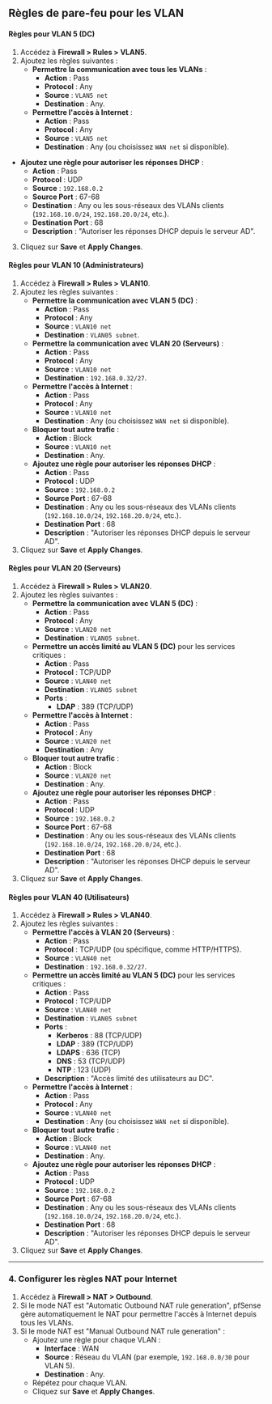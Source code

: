 

## Règles de pare-feu pour les VLAN

#### Règles pour **VLAN 5 (DC)**
1. Accédez à **Firewall > Rules > VLAN5**.
2. Ajoutez les règles suivantes :
   - **Permettre la communication avec tous les VLANs** :
     - **Action** : Pass
     - **Protocol** : Any
     - **Source** : `VLAN5 net`
     - **Destination** : Any.
   - **Permettre l'accès à Internet** :
     - **Action** : Pass
     - **Protocol** : Any
     - **Source** : `VLAN5 net`
     - **Destination** : Any (ou choisissez `WAN net` si disponible).
-  **Ajoutez une règle pour autoriser les réponses DHCP** :
   - **Action** : Pass
   - **Protocol** : UDP
   - **Source** : `192.168.0.2`
   - **Source Port** : 67-68
   - **Destination** : Any ou les sous-réseaux des VLANs clients (`192.168.10.0/24`, `192.168.20.0/24`, etc.).
   - **Destination Port** : 68
   - **Description** : "Autoriser les réponses DHCP depuis le serveur AD".
3. Cliquez sur **Save** et **Apply Changes**.

#### Règles pour **VLAN 10 (Administrateurs)**
1. Accédez à **Firewall > Rules > VLAN10**.
2. Ajoutez les règles suivantes :
   - **Permettre la communication avec VLAN 5 (DC)** :
     - **Action** : Pass
     - **Protocol** : Any
     - **Source** : `VLAN10 net`
     - **Destination** : `VLAN05 subnet`.
   - **Permettre la communication avec VLAN 20 (Serveurs)** :
     - **Action** : Pass
     - **Protocol** : Any
     - **Source** : `VLAN10 net`
     - **Destination** : `192.168.0.32/27`.
   - **Permettre l'accès à Internet** :
     - **Action** : Pass
     - **Protocol** : Any
     - **Source** : `VLAN10 net`
     - **Destination** : Any (ou choisissez `WAN net` si disponible).
   - **Bloquer tout autre trafic** :
     - **Action** : Block
     - **Source** : `VLAN10 net`
     - **Destination** : Any.
   - **Ajoutez une règle pour autoriser les réponses DHCP** :
     - **Action** : Pass
     - **Protocol** : UDP
     - **Source** : `192.168.0.2`
     - **Source Port** : 67-68
     - **Destination** : Any ou les sous-réseaux des VLANs clients (`192.168.10.0/24`, `192.168.20.0/24`, etc.).
     - **Destination Port** : 68
     - **Description** : "Autoriser les réponses DHCP depuis le serveur AD".
3. Cliquez sur **Save** et **Apply Changes**.

#### Règles pour **VLAN 20 (Serveurs)**
1. Accédez à **Firewall > Rules > VLAN20**.
2. Ajoutez les règles suivantes :
   - **Permettre la communication avec VLAN 5 (DC)** :
     - **Action** : Pass
     - **Protocol** : Any
     - **Source** : `VLAN20 net`
     - **Destination** : `VLAN05 subnet`.
   - **Permettre un accès limité au VLAN 5 (DC)** pour les services critiques :
     - **Action** : Pass
     - **Protocol** : TCP/UDP
     - **Source** : `VLAN40 net`
     - **Destination** : `VLAN05 subnet`
     - **Ports** :
       - **LDAP** : 389 (TCP/UDP)
   - **Permettre l'accès à Internet** :
     - **Action** : Pass
     - **Protocol** : Any
     - **Source** : `VLAN20 net`
     - **Destination** : Any 
   - **Bloquer tout autre trafic** :
     - **Action** : Block
     - **Source** : `VLAN20 net`
     - **Destination** : Any.
   - **Ajoutez une règle pour autoriser les réponses DHCP** :
     - **Action** : Pass
     - **Protocol** : UDP
     - **Source** : `192.168.0.2`
     - **Source Port** : 67-68
     - **Destination** : Any ou les sous-réseaux des VLANs clients (`192.168.10.0/24`, `192.168.20.0/24`, etc.).
     - **Destination Port** : 68
     - **Description** : "Autoriser les réponses DHCP depuis le serveur AD".
3. Cliquez sur **Save** et **Apply Changes**.

#### Règles pour **VLAN 40 (Utilisateurs)**
1. Accédez à **Firewall > Rules > VLAN40**.
2. Ajoutez les règles suivantes :
   - **Permettre l'accès à VLAN 20 (Serveurs)** :
     - **Action** : Pass
     - **Protocol** : TCP/UDP (ou spécifique, comme HTTP/HTTPS).
     - **Source** : `VLAN40 net`
     - **Destination** : `192.168.0.32/27`.
   - **Permettre un accès limité au VLAN 5 (DC)** pour les services critiques :
     - **Action** : Pass
     - **Protocol** : TCP/UDP
     - **Source** : `VLAN40 net`
     - **Destination** : `VLAN05 subnet`
     - **Ports** :
       - **Kerberos** : 88 (TCP/UDP)
       - **LDAP** : 389 (TCP/UDP)
       - **LDAPS** : 636 (TCP)
       - **DNS** : 53 (TCP/UDP)
       - **NTP** : 123 (UDP)
     - **Description** : "Accès limité des utilisateurs au DC".
   - **Permettre l'accès à Internet** :
     - **Action** : Pass
     - **Protocol** : Any
     - **Source** : `VLAN40 net`
     - **Destination** : Any (ou choisissez `WAN net` si disponible).
   - **Bloquer tout autre trafic** :
     - **Action** : Block
     - **Source** : `VLAN40 net`
     - **Destination** : Any.
   - **Ajoutez une règle pour autoriser les réponses DHCP** :
     - **Action** : Pass
     - **Protocol** : UDP
     - **Source** : `192.168.0.2`
     - **Source Port** : 67-68
     - **Destination** : Any ou les sous-réseaux des VLANs clients (`192.168.10.0/24`, `192.168.20.0/24`, etc.).
     - **Destination Port** : 68
     - **Description** : "Autoriser les réponses DHCP depuis le serveur AD".
3. Cliquez sur **Save** et **Apply Changes**.

---

### 4. Configurer les règles NAT pour Internet

1. Accédez à **Firewall > NAT > Outbound**.
2. Si le mode NAT est "Automatic Outbound NAT rule generation", pfSense gère automatiquement le NAT pour permettre l'accès à Internet depuis tous les VLANs.
3. Si le mode NAT est "Manual Outbound NAT rule generation" :
   - Ajoutez une règle pour chaque VLAN :
     - **Interface** : WAN
     - **Source** : Réseau du VLAN (par exemple, `192.168.0.0/30` pour VLAN 5).
     - **Destination** : Any.
   - Répétez pour chaque VLAN.
   - Cliquez sur **Save** et **Apply Changes**.